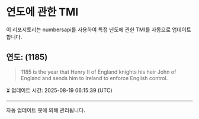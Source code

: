 
# 연도에 관한 TMI

이 리포지토리는 numbersapi를 사용하여 특정 년도에 관한 TMI를 자동으로 업데이트합니다.

## 연도: (1185)
> 1185 is the year that Henry II of England knights his heir John of England and sends him to Ireland to enforce English control.

⏳ 업데이트 시간: 2025-08-19 06:15:39 (UTC)

---
자동 업데이트 봇에 의해 관리됩니다.
